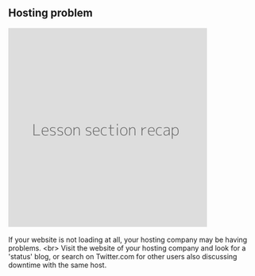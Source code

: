 
## Hosting problem

![](recap.png)

If your website is not loading at all, your hosting company may be having problems.
&lt;br&gt;
Visit the website of your hosting company and look for a &#39;status&#39; blog, or search on Twitter.com for other users also discussing downtime with the same host.
